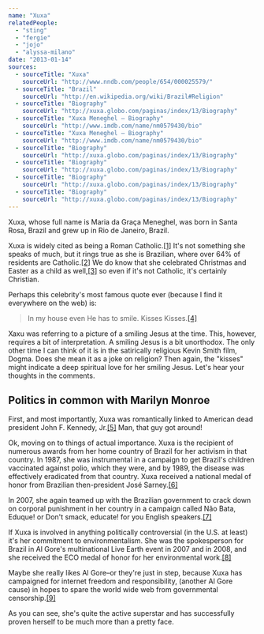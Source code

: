 ```yaml
---
name: "Xuxa"
relatedPeople:
  - "sting"
  - "fergie"
  - "jojo"
  - "alyssa-milano"
date: "2013-01-14"
sources:
  - sourceTitle: "Xuxa"
    sourceUrl: "http://www.nndb.com/people/654/000025579/"
  - sourceTitle: "Brazil"
    sourceUrl: "http://en.wikipedia.org/wiki/Brazil#Religion"
  - sourceTitle: "Biography"
    sourceUrl: "http://xuxa.globo.com/paginas/index/13/Biography"
  - sourceTitle: "Xuxa Meneghel – Biography"
    sourceUrl: "http://www.imdb.com/name/nm0579430/bio"
  - sourceTitle: "Xuxa Meneghel – Biography"
    sourceUrl: "http://www.imdb.com/name/nm0579430/bio"
  - sourceTitle: "Biography"
    sourceUrl: "http://xuxa.globo.com/paginas/index/13/Biography"
  - sourceTitle: "Biography"
    sourceUrl: "http://xuxa.globo.com/paginas/index/13/Biography"
  - sourceTitle: "Biography"
    sourceUrl: "http://xuxa.globo.com/paginas/index/13/Biography"
  - sourceTitle: "Biography"
    sourceUrl: "http://xuxa.globo.com/paginas/index/13/Biography"
---
```


Xuxa, whose full name is Maria da Graça Meneghel, was born in Santa Rosa, Brazil and grew up in Rio de Janeiro, Brazil.

Xuxa is widely cited as being a Roman Catholic.<a class="source-citation" href="http://www.nndb.com/people/654/000025579/" title="Xuxa">[1]</a> It's not something she speaks of much, but it rings true as she is Brazilian, where over 64% of residents are Catholic.<a class="source-citation" href="http://en.wikipedia.org/wiki/Brazil#Religion" title="Brazil">[2]</a> We do know that she celebrated Christmas and Easter as a child as well,<a class="source-citation" href="http://xuxa.globo.com/paginas/index/13/Biography" title="Biography">[3]</a> so even if it's not Catholic, it's certainly Christian.

Perhaps this celebrity's most famous quote ever (because I find it everywhere on the web) is:

>In my house even He has to smile. Kisses Kisses.<a class="source-citation" href="http://www.imdb.com/name/nm0579430/bio" title="Xuxa Meneghel – Biography">[4]</a>

Xaxu was referring to a picture of a smiling Jesus at the time. This, however, requires a bit of interpretation. A smiling Jesus is a bit unorthodox. The only other time I can think of it is in the satirically religious Kevin Smith film, Dogma. Does she mean it as a joke on religion? Then again, the "kisses" might indicate a deep spiritual love for her smiling Jesus. Let's hear your thoughts in the comments.


## Politics in common with Marilyn Monroe

First, and most importantly, Xuxa was romantically linked to American dead president John F. Kennedy, Jr.<a class="source-citation" href="http://www.imdb.com/name/nm0579430/bio" title="Xuxa Meneghel – Biography">[5]</a> Man, that guy got around!

Ok, moving on to things of actual importance. Xuxa is the recipient of numerous awards from her home country of Brazil for her activism in that country. In 1987, she was instrumental in a campaign to get Brazil's children vaccinated against polio, which they were, and by 1989, the disease was effectively eradicated from that country. Xuxa received a national medal of honor from Brazilian then-president José Sarney.<a class="source-citation" href="http://xuxa.globo.com/paginas/index/13/Biography" title="Biography">[6]</a>

In 2007, she again teamed up with the Brazilian government to crack down on corporal punishment in her country in a campaign called Não Bata, Eduque! or Don't smack, educate! for you English speakers.<a class="source-citation" href="http://xuxa.globo.com/paginas/index/13/Biography" title="Biography">[7]</a>

If Xuxa is involved in anything politically controversial (in the U.S. at least) it's her commitment to environmentalism. She was the spokesperson for Brazil in Al Gore's multinational Live Earth event in 2007 and in 2008, and she received the ECO medal of honor for her environmental work.<a class="source-citation" href="http://xuxa.globo.com/paginas/index/13/Biography" title="Biography">[8]</a>

Maybe she really likes Al Gore–or they're just in step, because Xuxa has campaigned for internet freedom and responsibility, (another Al Gore cause) in hopes to spare the world wide web from governmental censorship.<a class="source-citation" href="http://xuxa.globo.com/paginas/index/13/Biography" title="Biography">[9]</a>

As you can see, she's quite the active superstar and has successfully proven herself to be much more than a pretty face.